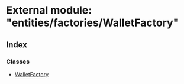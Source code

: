 # External module: "entities/factories/WalletFactory"

## Index

### Classes

* [WalletFactory](../classes/_entities_factories_walletfactory_.walletfactory.md)
